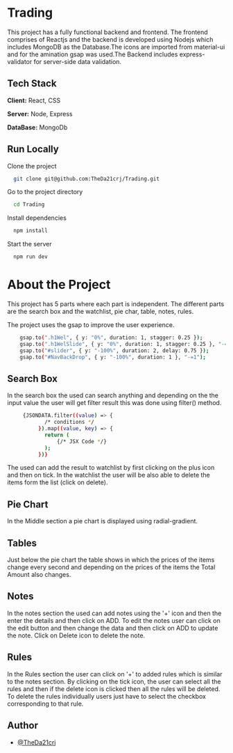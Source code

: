 # Trading

This project has a fully functional backend and frontend. The frontend comprises of Reactjs and the backend is developed using Nodejs which includes MongoDB as the Database.The icons are imported from material-ui and for the amination gsap was used.The Backend includes express-validator for server-side data validation.

## Tech Stack

**Client:** React, CSS

**Server:** Node, Express

**DataBase:** MongoDb

## Run Locally

Clone the project

```bash
  git clone git@github.com:TheDa21crj/Trading.git
```

Go to the project directory

```bash
  cd Trading
```

Install dependencies

```bash
  npm install
```

Start the server

```bash
  npm run dev
```

# About the Project

This project has 5 parts where each part is independent. The different parts are the search box and the watchlist, pie char, table, notes, rules.

The project uses the gsap to improve the user experience.

```bash
    gsap.to(".h1Wel", { y: "0%", duration: 1, stagger: 0.25 });
    gsap.to(".h1WelSlide", { y: "0%", duration: 1, stagger: 0.25 }, "-=1");
    gsap.to("#slider", { y: "-100%", duration: 2, delay: 0.75 });
    gsap.to("#NavBackDrop", { y: "-100%", duration: 1 }, "-=1");
```

## Search Box

In the search box the used can search anything and depending on the the input value the user will get filter result this was done using filter() method.

```bash
     {JSONDATA.filter((value) => {
            /* conditions */
          }).map((value, key) => {
            return (
                {/* JSX Code */}
            );
          })}
```

The used can add the result to watchlist by first clicking on the plus icon and then on tick. In the watchlist the user will be also able to delete the items form the list (click on delete).

## Pie Chart

In the Middle section a pie chart is displayed using radial-gradient.

## Tables

Just below the pie chart the table shows in which the prices of the items change every second and depending on the prices of the items the Total Amount also changes.

## Notes

In the notes section the used can add notes using the '+' icon and then the enter the details and then click on ADD. To edit the notes user can click on the edit button and then change the data and then click on ADD to update the note. Click on Delete icon to delete the note.

## Rules

In the Rules section the user can click on '+' to added rules which is similar to the notes section. By clicking on the tick icon, the user can select all the rules and then if the delete icon is clicked then all the rules will be deleted. To delete the rules individually users just have to select the checkbox corresponding to that rule.

## Author

- [@TheDa21crj](https://github.com/TheDa21crj)
